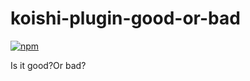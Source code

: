# koishi-plugin-good-or-bad

[![npm](https://img.shields.io/npm/v/koishi-plugin-good-or-bad?style=flat-square)](https://www.npmjs.com/package/koishi-plugin-good-or-bad)

Is it good?Or bad?
